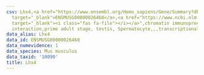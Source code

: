 ```yaml
---
csv: Lhx4,<a href="https://www.ensembl.org/Homo_sapiens/Gene/Summary?db=core;g=ENSMUSG00000026468"
  target="_blank">ENSMUSG00000026468</a>,<a href="https://www.ncbi.nlm.nih.gov/pubmed/25450459"
  target="_blank"><i class="fas fa-file"></i></a>",chromatin immunoprecipitation assay,direct
  interaction,prime adult stage, testis, Spermatocyte,,,transcriptional regulation,
data_alias: Lhx4
data_id: ENSMUSG00000026468
data_numevidence: 1
data_species: Mus musculus
data_taxid: '10090'
title: Lhx4
---
```

